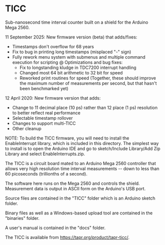# TICC
Sub-nanosecond time interval counter built on a shield for the
Arduino Mega 2560.

11 September 2025: New firmware version (beta) that adds/fixes:
* Timestamps don't overflow for 68 years
* Fix to bug in printing long timestamps (misplaced "-" sign)
* Fully rework menu system with submenus and multiple command
  execution for scripting
@ Optimizations and bug fixes:
  * Fix to longstanding kludge in TDC7200 interrupt handling
  * Changed most 64 bit arithmetic to 32 bit for speed
  * Reworked print routines for speed
  (Together, these should improve the maximum number of measurements
  per second, but that hasn't been benchmarked yet)

12 April 2020: New firmware version that adds:

* Change to 11 decimal place (10 ps) rather than 12 place (1 ps)
  resolution to better reflect real performance
* Selectable timestamp rollover
* Changes to support multi-TICC
* Other cleanup

NOTE: To build the TICC firmware, you will need to install the
EnableInterrupt library, which is included in this directory.  The
simplest way to install is to open the Arduino IDE and go to
sketch/Include Library/Add Zip Library and select EnableInterrupts.zip.

The TICC is a circuit board mated to an Arduino Mega 2560 controller that 
allows very high resolution time interval measurements -- down to less than 
60 picoseconds (trillionths of a second).  

The software here runs on the Mega 2560 and controls the shield.  Measurement 
data is output in ASCII form on the Arduino's USB port.

Source files are contained in the "TICC" folder which is an Arduino
sketch folder.

Binary files as well as a Windows-based upload tool are contained in
the "binaries" folder.

A user's manual is contained in the "docs" folder.

The TICC is available from https://tapr.org/product/tapr-ticc/.
